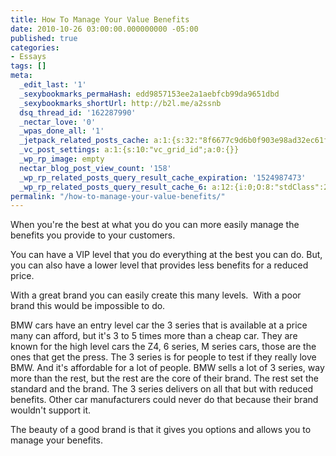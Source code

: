 ```yaml
---
title: How To Manage Your Value Benefits
date: 2010-10-26 03:00:00.000000000 -05:00
published: true
categories:
- Essays
tags: []
meta:
  _edit_last: '1'
  _sexybookmarks_permaHash: edd9857153ee2a1aebfcb99da9651dbd
  _sexybookmarks_shortUrl: http://b2l.me/a2ssnb
  dsq_thread_id: '162287990'
  _nectar_love: '0'
  _wpas_done_all: '1'
  _jetpack_related_posts_cache: a:1:{s:32:"8f6677c9d6b0f903e98ad32ec61f8deb";a:2:{s:7:"expires";i:1446368325;s:7:"payload";a:3:{i:0;a:1:{s:2:"id";i:3229;}i:1;a:1:{s:2:"id";i:3251;}i:2;a:1:{s:2:"id";i:3234;}}}}
  _vc_post_settings: a:1:{s:10:"vc_grid_id";a:0:{}}
  _wp_rp_image: empty
  nectar_blog_post_view_count: '158'
  _wp_rp_related_posts_query_result_cache_expiration: '1524987473'
  _wp_rp_related_posts_query_result_cache_6: a:12:{i:0;O:8:"stdClass":2:{s:7:"post_id";s:4:"3563";s:5:"score";s:17:"65.23909226750413";}i:1;O:8:"stdClass":2:{s:7:"post_id";s:4:"1251";s:5:"score";s:17:"58.29150306728667";}i:2;O:8:"stdClass":2:{s:7:"post_id";s:4:"1280";s:5:"score";s:17:"57.44578936562985";}i:3;O:8:"stdClass":2:{s:7:"post_id";s:4:"1210";s:5:"score";s:18:"56.921898650419415";}i:4;O:8:"stdClass":2:{s:7:"post_id";s:4:"1821";s:5:"score";s:17:"49.66341627484776";}i:5;O:8:"stdClass":2:{s:7:"post_id";s:4:"3254";s:5:"score";s:18:"24.332483643000714";}i:6;O:8:"stdClass":2:{s:7:"post_id";s:3:"741";s:5:"score";s:18:"21.329211153590673";}i:7;O:8:"stdClass":2:{s:7:"post_id";s:3:"314";s:5:"score";s:18:"20.116939546427695";}i:8;O:8:"stdClass":2:{s:7:"post_id";s:3:"125";s:5:"score";s:18:"18.730645185307807";}i:9;O:8:"stdClass":2:{s:7:"post_id";s:4:"7786";s:5:"score";s:18:"18.212921917480813";}i:10;O:8:"stdClass":2:{s:7:"post_id";s:3:"646";s:5:"score";s:18:"17.800530774754023";}i:11;O:8:"stdClass":2:{s:7:"post_id";s:4:"1048";s:5:"score";s:16:"17.6807381703383";}}
permalink: "/how-to-manage-your-value-benefits/"
---
```

When you're the best at what you do you can more easily manage the benefits you provide to your customers.

You can have a VIP level that you do everything at the best you can do. But, you can also have a lower level that provides less benefits for a reduced price.

With a great brand you can easily create this many levels.  With a poor brand this would be impossible to do.

BMW cars have an entry level car the 3 series that is available at a price many can afford, but it's 3 to 5 times more than a cheap car. They are known for the high level cars the Z4, 6 series, M series cars, those are the ones that get the press. The 3 series is for people to test if they really love BMW. And it's affordable for a lot of people. BMW sells a lot of 3 series, way more than the rest, but the rest are the core of their brand. The rest set the standard and the brand. The 3 series delivers on all that but with reduced benefits. Other car manufacturers could never do that because their brand wouldn't support it.

The beauty of a good brand is that it gives you options and allows you to manage your benefits.</p>
